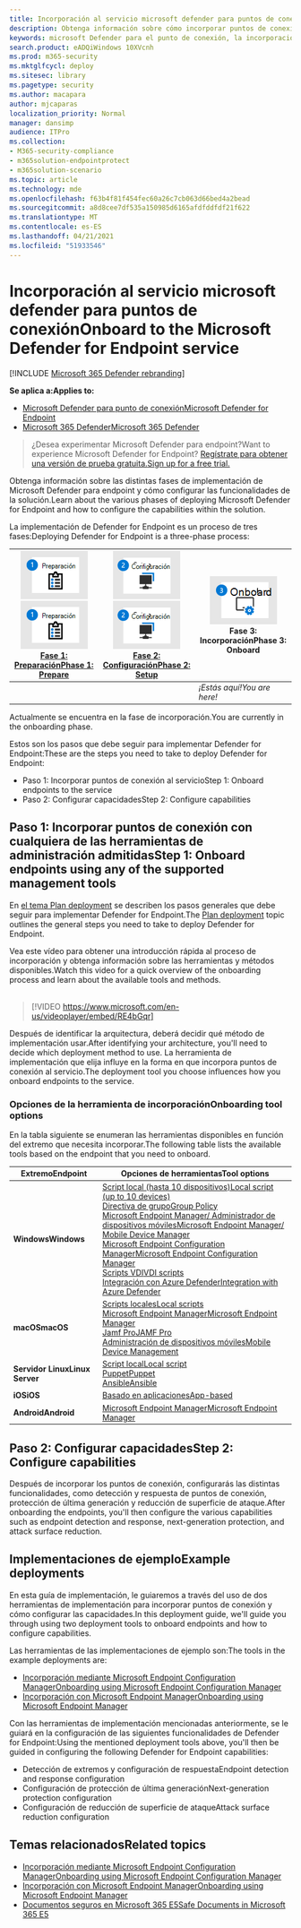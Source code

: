 ```yaml
---
title: Incorporación al servicio microsoft defender para puntos de conexión
description: Obtenga información sobre cómo incorporar puntos de conexión a Microsoft Defender para el servicio de punto de conexión
keywords: microsoft Defender para el punto de conexión, la incorporación, la implementación
search.product: eADQiWindows 10XVcnh
ms.prod: m365-security
ms.mktglfcycl: deploy
ms.sitesec: library
ms.pagetype: security
ms.author: macapara
author: mjcaparas
localization_priority: Normal
manager: dansimp
audience: ITPro
ms.collection:
- M365-security-compliance
- m365solution-endpointprotect
- m365solution-scenario
ms.topic: article
ms.technology: mde
ms.openlocfilehash: f63b4f81f454fec60a26c7cb063d66bed4a2bead
ms.sourcegitcommit: a8d8cee7df535a150985d6165afdfddfdf21f622
ms.translationtype: MT
ms.contentlocale: es-ES
ms.lasthandoff: 04/21/2021
ms.locfileid: "51933546"
---
```

# <a name="onboard-to-the-microsoft-defender-for-endpoint-service"></a><span data-ttu-id="cc4ef-104">Incorporación al servicio microsoft defender para puntos de conexión</span><span class="sxs-lookup"><span data-stu-id="cc4ef-104">Onboard to the Microsoft Defender for Endpoint service</span></span>

[!INCLUDE [Microsoft 365 Defender rebranding](../../includes/microsoft-defender.md)]

<span data-ttu-id="cc4ef-105">**Se aplica a:**</span><span class="sxs-lookup"><span data-stu-id="cc4ef-105">**Applies to:**</span></span>
- [<span data-ttu-id="cc4ef-106">Microsoft Defender para punto de conexión</span><span class="sxs-lookup"><span data-stu-id="cc4ef-106">Microsoft Defender for Endpoint</span></span>](https://go.microsoft.com/fwlink/p/?linkid=2154037)
- [<span data-ttu-id="cc4ef-107">Microsoft 365 Defender</span><span class="sxs-lookup"><span data-stu-id="cc4ef-107">Microsoft 365 Defender</span></span>](https://go.microsoft.com/fwlink/?linkid=2118804)


> <span data-ttu-id="cc4ef-108">¿Desea experimentar Microsoft Defender para endpoint?</span><span class="sxs-lookup"><span data-stu-id="cc4ef-108">Want to experience Microsoft Defender for Endpoint?</span></span> [<span data-ttu-id="cc4ef-109">Regístrate para obtener una versión de prueba gratuita.</span><span class="sxs-lookup"><span data-stu-id="cc4ef-109">Sign up for a free trial.</span></span>](https://www.microsoft.com/microsoft-365/windows/microsoft-defender-atp?ocid=docs-wdatp-exposedapis-abovefoldlink)

<span data-ttu-id="cc4ef-110">Obtenga información sobre las distintas fases de implementación de Microsoft Defender para endpoint y cómo configurar las funcionalidades de la solución.</span><span class="sxs-lookup"><span data-stu-id="cc4ef-110">Learn about the various phases of deploying Microsoft Defender for Endpoint and how to configure the capabilities within the solution.</span></span> 

<span data-ttu-id="cc4ef-111">La implementación de Defender for Endpoint es un proceso de tres fases:</span><span class="sxs-lookup"><span data-stu-id="cc4ef-111">Deploying Defender for Endpoint is a three-phase process:</span></span>

| <span data-ttu-id="cc4ef-112">[![fase de implementación: preparar](images/phase-diagrams/prepare.png)](prepare-deployment.md)</span><span class="sxs-lookup"><span data-stu-id="cc4ef-112">[![deployment phase - prepare](images/phase-diagrams/prepare.png)](prepare-deployment.md)</span></span><br>[<span data-ttu-id="cc4ef-113">Fase 1: Preparación</span><span class="sxs-lookup"><span data-stu-id="cc4ef-113">Phase 1: Prepare</span></span>](prepare-deployment.md) | <span data-ttu-id="cc4ef-114">[![fase de implementación: configuración](images/phase-diagrams/setup.png)](production-deployment.md)</span><span class="sxs-lookup"><span data-stu-id="cc4ef-114">[![deployment phase - setup](images/phase-diagrams/setup.png)](production-deployment.md)</span></span><br>[<span data-ttu-id="cc4ef-115">Fase 2: Configuración</span><span class="sxs-lookup"><span data-stu-id="cc4ef-115">Phase 2: Setup</span></span>](production-deployment.md) | ![fase de implementación: incorporación](images/phase-diagrams/onboard.png)<br><span data-ttu-id="cc4ef-117">Fase 3: Incorporación</span><span class="sxs-lookup"><span data-stu-id="cc4ef-117">Phase 3: Onboard</span></span> |
| ----- | ----- | ----- |
| | |<span data-ttu-id="cc4ef-118">*¡Estás aquí!*</span><span class="sxs-lookup"><span data-stu-id="cc4ef-118">*You are here!*</span></span>|

<span data-ttu-id="cc4ef-119">Actualmente se encuentra en la fase de incorporación.</span><span class="sxs-lookup"><span data-stu-id="cc4ef-119">You are currently in the onboarding phase.</span></span>

<span data-ttu-id="cc4ef-120">Estos son los pasos que debe seguir para implementar Defender for Endpoint:</span><span class="sxs-lookup"><span data-stu-id="cc4ef-120">These are the steps you need to take to deploy Defender for Endpoint:</span></span>

- <span data-ttu-id="cc4ef-121">Paso 1: Incorporar puntos de conexión al servicio</span><span class="sxs-lookup"><span data-stu-id="cc4ef-121">Step 1: Onboard endpoints to the service</span></span> 
- <span data-ttu-id="cc4ef-122">Paso 2: Configurar capacidades</span><span class="sxs-lookup"><span data-stu-id="cc4ef-122">Step 2: Configure capabilities</span></span> 

## <a name="step-1-onboard-endpoints-using-any-of-the-supported-management-tools"></a><span data-ttu-id="cc4ef-123">Paso 1: Incorporar puntos de conexión con cualquiera de las herramientas de administración admitidas</span><span class="sxs-lookup"><span data-stu-id="cc4ef-123">Step 1: Onboard endpoints using any of the supported management tools</span></span>
<span data-ttu-id="cc4ef-124">En [el tema Plan deployment](deployment-strategy.md) se describen los pasos generales que debe seguir para implementar Defender for Endpoint.</span><span class="sxs-lookup"><span data-stu-id="cc4ef-124">The [Plan deployment](deployment-strategy.md) topic outlines the general steps you need to take to deploy Defender for Endpoint.</span></span>  


<span data-ttu-id="cc4ef-125">Vea este vídeo para obtener una introducción rápida al proceso de incorporación y obtenga información sobre las herramientas y métodos disponibles.</span><span class="sxs-lookup"><span data-stu-id="cc4ef-125">Watch this video for a quick overview of the onboarding process and learn about the available tools and methods.</span></span>
<br />
<br />

> [!VIDEO https://www.microsoft.com/en-us/videoplayer/embed/RE4bGqr]



<span data-ttu-id="cc4ef-126">Después de identificar la arquitectura, deberá decidir qué método de implementación usar.</span><span class="sxs-lookup"><span data-stu-id="cc4ef-126">After identifying your architecture, you'll need to decide which deployment method to use.</span></span> <span data-ttu-id="cc4ef-127">La herramienta de implementación que elija influye en la forma en que incorpora puntos de conexión al servicio.</span><span class="sxs-lookup"><span data-stu-id="cc4ef-127">The deployment tool you choose influences how you onboard endpoints to the service.</span></span> 

### <a name="onboarding-tool-options"></a><span data-ttu-id="cc4ef-128">Opciones de la herramienta de incorporación</span><span class="sxs-lookup"><span data-stu-id="cc4ef-128">Onboarding tool options</span></span>

<span data-ttu-id="cc4ef-129">En la tabla siguiente se enumeran las herramientas disponibles en función del extremo que necesita incorporar.</span><span class="sxs-lookup"><span data-stu-id="cc4ef-129">The following table lists the available tools based on the endpoint that you need to onboard.</span></span>

| <span data-ttu-id="cc4ef-130">Extremo</span><span class="sxs-lookup"><span data-stu-id="cc4ef-130">Endpoint</span></span>     | <span data-ttu-id="cc4ef-131">Opciones de herramientas</span><span class="sxs-lookup"><span data-stu-id="cc4ef-131">Tool options</span></span>                       |
|--------------|------------------------------------------|
| <span data-ttu-id="cc4ef-132">**Windows**</span><span class="sxs-lookup"><span data-stu-id="cc4ef-132">**Windows**</span></span>  |  [<span data-ttu-id="cc4ef-133">Script local (hasta 10 dispositivos)</span><span class="sxs-lookup"><span data-stu-id="cc4ef-133">Local script (up to 10 devices)</span></span>](configure-endpoints-script.md) <br>  [<span data-ttu-id="cc4ef-134">Directiva de grupo</span><span class="sxs-lookup"><span data-stu-id="cc4ef-134">Group Policy</span></span>](configure-endpoints-gp.md) <br>  [<span data-ttu-id="cc4ef-135">Microsoft Endpoint Manager/ Administrador de dispositivos móviles</span><span class="sxs-lookup"><span data-stu-id="cc4ef-135">Microsoft Endpoint Manager/ Mobile Device Manager</span></span>](configure-endpoints-mdm.md) <br> [<span data-ttu-id="cc4ef-136">Microsoft Endpoint Configuration Manager</span><span class="sxs-lookup"><span data-stu-id="cc4ef-136">Microsoft Endpoint Configuration Manager</span></span>](configure-endpoints-sccm.md) <br> [<span data-ttu-id="cc4ef-137">Scripts VDI</span><span class="sxs-lookup"><span data-stu-id="cc4ef-137">VDI scripts</span></span>](configure-endpoints-vdi.md) <br> [<span data-ttu-id="cc4ef-138">Integración con Azure Defender</span><span class="sxs-lookup"><span data-stu-id="cc4ef-138">Integration with Azure Defender</span></span>](configure-server-endpoints.md#integration-with-azure-defender) |
| <span data-ttu-id="cc4ef-139">**macOS**</span><span class="sxs-lookup"><span data-stu-id="cc4ef-139">**macOS**</span></span>    | [<span data-ttu-id="cc4ef-140">Scripts locales</span><span class="sxs-lookup"><span data-stu-id="cc4ef-140">Local scripts</span></span>](mac-install-manually.md) <br> [<span data-ttu-id="cc4ef-141">Microsoft Endpoint Manager</span><span class="sxs-lookup"><span data-stu-id="cc4ef-141">Microsoft Endpoint Manager</span></span>](mac-install-with-intune.md) <br> [<span data-ttu-id="cc4ef-142">Jamf Pro</span><span class="sxs-lookup"><span data-stu-id="cc4ef-142">JAMF Pro</span></span>](mac-install-with-jamf.md) <br> [<span data-ttu-id="cc4ef-143">Administración de dispositivos móviles</span><span class="sxs-lookup"><span data-stu-id="cc4ef-143">Mobile Device Management</span></span>](mac-install-with-other-mdm.md) |
| <span data-ttu-id="cc4ef-144">**Servidor Linux**</span><span class="sxs-lookup"><span data-stu-id="cc4ef-144">**Linux Server**</span></span> | [<span data-ttu-id="cc4ef-145">Script local</span><span class="sxs-lookup"><span data-stu-id="cc4ef-145">Local script</span></span>](linux-install-manually.md) <br> [<span data-ttu-id="cc4ef-146">Puppet</span><span class="sxs-lookup"><span data-stu-id="cc4ef-146">Puppet</span></span>](linux-install-with-puppet.md) <br> [<span data-ttu-id="cc4ef-147">Ansible</span><span class="sxs-lookup"><span data-stu-id="cc4ef-147">Ansible</span></span>](linux-install-with-ansible.md)|
| <span data-ttu-id="cc4ef-148">**iOS**</span><span class="sxs-lookup"><span data-stu-id="cc4ef-148">**iOS**</span></span>      | [<span data-ttu-id="cc4ef-149">Basado en aplicaciones</span><span class="sxs-lookup"><span data-stu-id="cc4ef-149">App-based</span></span>](ios-install.md)                                |
| <span data-ttu-id="cc4ef-150">**Android**</span><span class="sxs-lookup"><span data-stu-id="cc4ef-150">**Android**</span></span>  | [<span data-ttu-id="cc4ef-151">Microsoft Endpoint Manager</span><span class="sxs-lookup"><span data-stu-id="cc4ef-151">Microsoft Endpoint Manager</span></span>](android-intune.md)               | 


## <a name="step-2-configure-capabilities"></a><span data-ttu-id="cc4ef-152">Paso 2: Configurar capacidades</span><span class="sxs-lookup"><span data-stu-id="cc4ef-152">Step 2: Configure capabilities</span></span>
<span data-ttu-id="cc4ef-153">Después de incorporar los puntos de conexión, configurarás las distintas funcionalidades, como detección y respuesta de puntos de conexión, protección de última generación y reducción de superficie de ataque.</span><span class="sxs-lookup"><span data-stu-id="cc4ef-153">After onboarding the endpoints, you'll then configure the various capabilities such as endpoint detection and response, next-generation protection, and attack surface reduction.</span></span> 


## <a name="example-deployments"></a><span data-ttu-id="cc4ef-154">Implementaciones de ejemplo</span><span class="sxs-lookup"><span data-stu-id="cc4ef-154">Example deployments</span></span>
<span data-ttu-id="cc4ef-155">En esta guía de implementación, le guiaremos a través del uso de dos herramientas de implementación para incorporar puntos de conexión y cómo configurar las capacidades.</span><span class="sxs-lookup"><span data-stu-id="cc4ef-155">In this deployment guide, we'll guide you through using two deployment tools to onboard endpoints and how to configure capabilities.</span></span>

<span data-ttu-id="cc4ef-156">Las herramientas de las implementaciones de ejemplo son:</span><span class="sxs-lookup"><span data-stu-id="cc4ef-156">The tools in the example deployments are:</span></span>
- [<span data-ttu-id="cc4ef-157">Incorporación mediante Microsoft Endpoint Configuration Manager</span><span class="sxs-lookup"><span data-stu-id="cc4ef-157">Onboarding using Microsoft Endpoint Configuration Manager</span></span>](onboarding-endpoint-configuration-manager.md)
- [<span data-ttu-id="cc4ef-158">Incorporación con Microsoft Endpoint Manager</span><span class="sxs-lookup"><span data-stu-id="cc4ef-158">Onboarding using Microsoft Endpoint Manager</span></span>](onboarding-endpoint-manager.md)

<span data-ttu-id="cc4ef-159">Con las herramientas de implementación mencionadas anteriormente, se le guiará en la configuración de las siguientes funcionalidades de Defender for Endpoint:</span><span class="sxs-lookup"><span data-stu-id="cc4ef-159">Using the mentioned deployment tools above, you'll then be guided in configuring the following Defender for Endpoint capabilities:</span></span>
- <span data-ttu-id="cc4ef-160">Detección de extremos y configuración de respuesta</span><span class="sxs-lookup"><span data-stu-id="cc4ef-160">Endpoint detection and response configuration</span></span>
- <span data-ttu-id="cc4ef-161">Configuración de protección de última generación</span><span class="sxs-lookup"><span data-stu-id="cc4ef-161">Next-generation protection configuration</span></span>
- <span data-ttu-id="cc4ef-162">Configuración de reducción de superficie de ataque</span><span class="sxs-lookup"><span data-stu-id="cc4ef-162">Attack surface reduction configuration</span></span>

## <a name="related-topics"></a><span data-ttu-id="cc4ef-163">Temas relacionados</span><span class="sxs-lookup"><span data-stu-id="cc4ef-163">Related topics</span></span>
- [<span data-ttu-id="cc4ef-164">Incorporación mediante Microsoft Endpoint Configuration Manager</span><span class="sxs-lookup"><span data-stu-id="cc4ef-164">Onboarding using Microsoft Endpoint Configuration Manager</span></span>](onboarding-endpoint-configuration-manager.md)
- [<span data-ttu-id="cc4ef-165">Incorporación con Microsoft Endpoint Manager</span><span class="sxs-lookup"><span data-stu-id="cc4ef-165">Onboarding using Microsoft Endpoint Manager</span></span>](onboarding-endpoint-manager.md)
- [<span data-ttu-id="cc4ef-166">Documentos seguros en Microsoft 365 E5</span><span class="sxs-lookup"><span data-stu-id="cc4ef-166">Safe Documents in Microsoft 365 E5</span></span>](../office-365-security/safe-docs.md)
